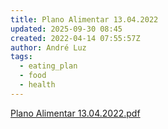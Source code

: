 ```yaml
---
title: Plano Alimentar 13.04.2022
updated: 2025-09-30 08:45
created: 2022-04-14 07:55:57Z
author: André Luz
tags:
  - eating_plan
  - food
  - health
---
```


[Plano Alimentar 13.04.2022.pdf](Plano_Alimentar_13.04.2022.pdf)